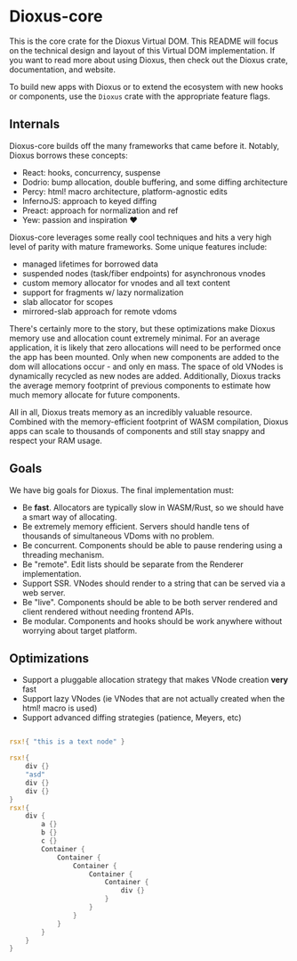 # Dioxus-core

This is the core crate for the Dioxus Virtual DOM. This README will focus on the technical design and layout of this Virtual DOM implementation. If you want to read more about using Dioxus, then check out the Dioxus crate, documentation, and website.

To build new apps with Dioxus or to extend the ecosystem with new hooks or components, use the `Dioxus` crate with the appropriate feature flags.

## Internals

Dioxus-core builds off the many frameworks that came before it. Notably, Dioxus borrows these concepts:

- React: hooks, concurrency, suspense
- Dodrio: bump allocation, double buffering, and some diffing architecture
- Percy: html! macro architecture, platform-agnostic edits
- InfernoJS: approach to keyed diffing
- Preact: approach for normalization and ref
- Yew: passion and inspiration ❤️

Dioxus-core leverages some really cool techniques and hits a very high level of parity with mature frameworks. Some unique features include:

- managed lifetimes for borrowed data
- suspended nodes (task/fiber endpoints) for asynchronous vnodes
- custom memory allocator for vnodes and all text content
- support for fragments w/ lazy normalization
- slab allocator for scopes
- mirrored-slab approach for remote vdoms

There's certainly more to the story, but these optimizations make Dioxus memory use and allocation count extremely minimal. For an average application, it is likely that zero allocations will need to be performed once the app has been mounted. Only when new components are added to the dom will allocations occur - and only en mass. The space of old VNodes is dynamically recycled as new nodes are added. Additionally, Dioxus tracks the average memory footprint of previous components to estimate how much memory allocate for future components.

All in all, Dioxus treats memory as an incredibly valuable resource. Combined with the memory-efficient footprint of WASM compilation, Dioxus apps can scale to thousands of components and still stay snappy and respect your RAM usage.

## Goals

We have big goals for Dioxus. The final implementation must:

- Be **fast**. Allocators are typically slow in WASM/Rust, so we should have a smart way of allocating.
- Be extremely memory efficient. Servers should handle tens of thousands of simultaneous VDoms with no problem.
- Be concurrent. Components should be able to pause rendering using a threading mechanism.
- Be "remote". Edit lists should be separate from the Renderer implementation.
- Support SSR. VNodes should render to a string that can be served via a web server.
- Be "live". Components should be able to be both server rendered and client rendered without needing frontend APIs.
- Be modular. Components and hooks should be work anywhere without worrying about target platform.

## Optimizations

- Support a pluggable allocation strategy that makes VNode creation **very** fast
- Support lazy VNodes (ie VNodes that are not actually created when the html! macro is used)
- Support advanced diffing strategies (patience, Meyers, etc)

```rust

rsx!{ "this is a text node" }

rsx!{
    div {}
    "asd"
    div {}
    div {}
}
rsx!{
    div {
        a {}
        b {}
        c {}
        Container {
            Container {
                Container {
                    Container {
                        Container {
                            div {}
                        }
                    }
                }
            }
        }
    }
}




```
